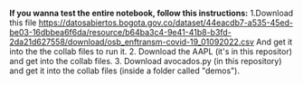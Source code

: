 **If you wanna test the entire notebook, follow this instructions:**
1.Download this file 
https://datosabiertos.bogota.gov.co/dataset/44eacdb7-a535-45ed-be03-16dbbea6f6da/resource/b64ba3c4-9e41-41b8-b3fd-2da21d627558/download/osb_enftransm-covid-19_01092022.csv 
And get it into the the collab files to run it.
2. Download the AAPL (it's in this repositor) and get into the collab files.
3. Download avocados.py (in this repository) and get it into the collab files (inside a folder called "demos").
